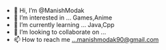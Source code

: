 - 👋 Hi, I’m @ManishModak
- 👀 I’m interested in ... Games,Anime
- 🌱 I’m currently learning ... Java,Cpp
- 💞️ I’m looking to collaborate on ...
- 📫 How to reach me ...manishmodak90@gmail.com

<!---
ManishModak/ManishModak is a ✨ special ✨ repository because its `README.md` (this file) appears on your GitHub profile.
You can click the Preview link to take a look at your changes.
--->
